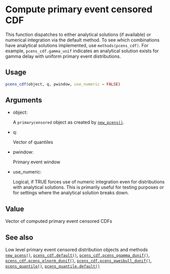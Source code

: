 # Compute primary event censored CDF

This function dispatches to either analytical solutions (if available)
or numerical integration via the default method. To see which
combinations have analytical solutions implemented, use
`methods(pcens_cdf)`. For example, `pcens_cdf.gamma_unif` indicates an
analytical solution exists for gamma delay with uniform primary event
distributions.

## Usage

``` r
pcens_cdf(object, q, pwindow, use_numeric = FALSE)
```

## Arguments

- object:

  A `primarycensored` object as created by
  [`new_pcens()`](https://primarycensored.epinowcast.org/reference/new_pcens.md).

- q:

  Vector of quantiles

- pwindow:

  Primary event window

- use_numeric:

  Logical, if TRUE forces use of numeric integration even for
  distributions with analytical solutions. This is primarily useful for
  testing purposes or for settings where the analytical solution breaks
  down.

## Value

Vector of computed primary event censored CDFs

## See also

Low level primary event censored distribution objects and methods
[`new_pcens()`](https://primarycensored.epinowcast.org/reference/new_pcens.md),
[`pcens_cdf.default()`](https://primarycensored.epinowcast.org/reference/pcens_cdf.default.md),
[`pcens_cdf.pcens_pgamma_dunif()`](https://primarycensored.epinowcast.org/reference/pcens_cdf.pcens_pgamma_dunif.md),
[`pcens_cdf.pcens_plnorm_dunif()`](https://primarycensored.epinowcast.org/reference/pcens_cdf.pcens_plnorm_dunif.md),
[`pcens_cdf.pcens_pweibull_dunif()`](https://primarycensored.epinowcast.org/reference/pcens_cdf.pcens_pweibull_dunif.md),
[`pcens_quantile()`](https://primarycensored.epinowcast.org/reference/pcens_quantile.md),
[`pcens_quantile.default()`](https://primarycensored.epinowcast.org/reference/pcens_quantile.default.md)
